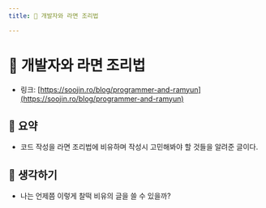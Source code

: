 ```yaml
---
title: 🍜 개발자와 라면 조리법

---
```

# 🍜 개발자와 라면 조리법

- 링크: [https://soojin.ro/blog/programmer-and-ramyun](https://soojin.ro/blog/programmer-and-ramyun)

## 📝 요약 
- 코드 작성을 라면 조리법에 비유하며 작성시 고민해봐야 할 것들을 알려준 글이다.     

## 🤔 생각하기 
- 나는 언제쯤 이렇게 찰떡 비유의 글을 쓸 수 있을까? 